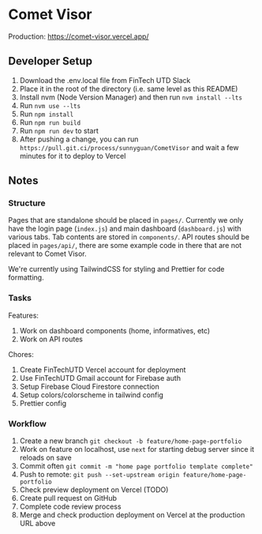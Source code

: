 # Comet Visor

Production: https://comet-visor.vercel.app/

## Developer Setup

1. Download the .env.local file from FinTech UTD Slack
2. Place it in the root of the directory (i.e. same level as this README)
3. Install nvm (Node Version Manager) and then run `nvm install --lts`
4. Run `nvm use --lts`
5. Run `npm install`
6. Run `npm run build`
6. Run `npm run dev` to start
7. After pushing a change, you can run `https://pull.git.ci/process/sunnyguan/CometVisor` and wait a few minutes for it to deploy to Vercel

## Notes

### Structure

Pages that are standalone should be placed in `pages/`. Currently we only have the login page (`index.js`) and main dashboard (`dashboard.js`) with various tabs. Tab contents are stored in `components/`. API routes should be placed in `pages/api/`, there are some example code in there that are not relevant to Comet Visor.

We're currently using TailwindCSS for styling and Prettier for code formatting.

### Tasks

Features:

1. Work on dashboard components (home, informatives, etc)
2. Work on API routes

Chores:

1. Create FinTechUTD Vercel account for deployment
2. Use FinTechUTD Gmail account for Firebase auth
3. Setup Firebase Cloud Firestore connection
4. Setup colors/colorscheme in tailwind config
5. Prettier config

### Workflow

1. Create a new branch `git checkout -b feature/home-page-portfolio`
2. Work on feature on localhost, use `next` for starting debug server since it reloads on save
3. Commit often `git commit -m "home page portfolio template complete"`
4. Push to remote: `git push --set-upstream origin feature/home-page-portfolio`
5. Check preview deployment on Vercel (TODO)
6. Create pull request on GitHub
7. Complete code review process
8. Merge and check production deployment on Vercel at the production URL above
